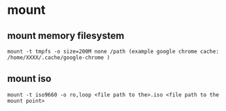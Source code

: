 # mount

## mount memory filesystem

```
mount -t tmpfs -o size=200M none /path (example google chrome cache: /home/XXXX/.cache/google-chrome )
```

## mount iso

```
mount -t iso9660 -o ro,loop <file path to the>.iso <file path to the mount point>
```

